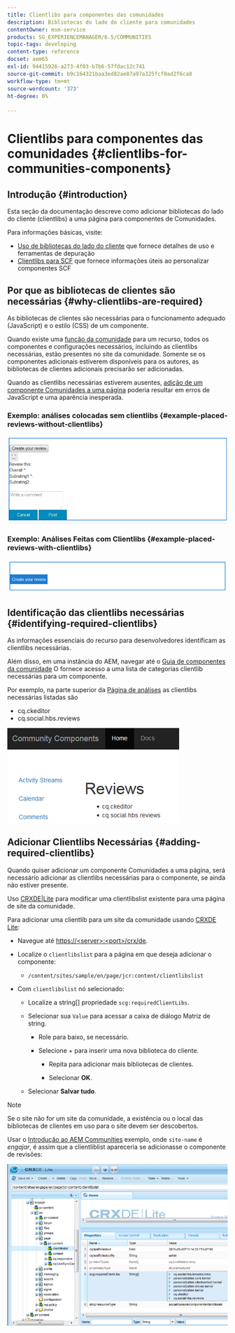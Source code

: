 ```yaml
---
title: Clientlibs para componentes das comunidades
description: Bibliotecas do lado do cliente para comunidades
contentOwner: msm-service
products: SG_EXPERIENCEMANAGER/6.5/COMMUNITIES
topic-tags: developing
content-type: reference
docset: aem65
exl-id: 94415926-a273-4f03-b7b6-57fdac12c741
source-git-commit: b9c164321baa3ed82ae87a97a325fcf0ad2f6ca0
workflow-type: tm+mt
source-wordcount: '373'
ht-degree: 0%

---
```


# Clientlibs para componentes das comunidades {#clientlibs-for-communities-components}

## Introdução {#introduction}

Esta seção da documentação descreve como adicionar bibliotecas do lado do cliente (clientlibs) a uma página para componentes de Comunidades.

Para informações básicas, visite:

* [Uso de bibliotecas do lado do cliente](/help/sites-developing/clientlibs.md) que fornece detalhes de uso e ferramentas de depuração
* [Clientlibs para SCF](/help/communities/client-customize.md#clientlibs) que fornece informações úteis ao personalizar componentes SCF


## Por que as bibliotecas de clientes são necessárias {#why-clientlibs-are-required}

As bibliotecas de clientes são necessárias para o funcionamento adequado (JavaScript) e o estilo (CSS) de um componente.

Quando existe uma [função da comunidade](/help/communities/functions.md) para um recurso, todos os componentes e configurações necessários, incluindo as clientlibs necessárias, estão presentes no site da comunidade. Somente se os componentes adicionais estiverem disponíveis para os autores, as bibliotecas de clientes adicionais precisarão ser adicionadas.

Quando as clientlibs necessárias estiverem ausentes, [adição de um componente Comunidades a uma página](/help/communities/author-communities.md) poderia resultar em erros de JavaScript e uma aparência inesperada.

### Exemplo: análises colocadas sem clientlibs {#example-placed-reviews-without-clientlibs}

![places-review](assets/placed-reviews.png)

### Exemplo: Análises Feitas com Clientlibs {#example-placed-reviews-with-clientlibs}

![review-clientlibs](assets/reviews-clientlibs.png)

## Identificação das clientlibs necessárias {#identifying-required-clientlibs}

As informações essenciais do recurso para desenvolvedores identificam as clientlibs necessárias.

Além disso, em uma instância do AEM, navegar até o [Guia de componentes da comunidade](/help/communities/components-guide.md) O fornece acesso a uma lista de categorias clientlib necessárias para um componente.

Por exemplo, na parte superior da [Página de análises](https://localhost:4502/content/community-components/en/reviews.html) as clientlibs necessárias listadas são

* cq.ckeditor
* cq.social.hbs.reviews

![clientlibs-review](assets/clientlibs-reviews.png)

## Adicionar Clientlibs Necessárias {#adding-required-clientlibs}

Quando quiser adicionar um componente Comunidades a uma página, será necessário adicionar as clientlibs necessárias para o componente, se ainda não estiver presente.

Uso [CRXDE|Lite](#using-crxde-lite) para modificar uma clientlibslist existente para uma página de site da comunidade.

Para adicionar uma clientlib para um site da comunidade usando [CRXDE Lite](/help/sites-developing/developing-with-crxde-lite.md):

* Navegue até [https://&lt;server>:&lt;port>/crx/de](https://localhost:4502/crx/de).
* Localize o `clientlibslist` para a página em que deseja adicionar o componente:

   * `/content/sites/sample/en/page/jcr:content/clientlibslist`

* Com `clientlibslist` nó selecionado:

   * Localize a string[] propriedade `scg:requiredClientLibs`.
   * Selecionar sua `Value` para acessar a caixa de diálogo Matriz de string.

      * Role para baixo, se necessário.
      * Selecione + para inserir uma nova biblioteca do cliente.

         * Repita para adicionar mais bibliotecas de clientes.

         * Selecionar **OK**.

   * Selecionar **Salvar tudo**.

>[!NOTE]
>
>Se o site não for um site da comunidade, a existência ou o local das bibliotecas de clientes em uso para o site devem ser descobertos.

Usar o [Introdução ao AEM Communities](/help/communities/getting-started.md) exemplo, onde `site-name` é *engajar*, é assim que a clientliblist apareceria se adicionasse o componente de revisões:

![componente de revisão](assets/review-component.png)
